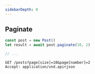 ```yaml
---
sidebarDepth: 0
---
```


## Paginate

```javascript
const post = new Post()
let result = await post.paginate(10, 2)

// ...
```

```
GET /posts?page[size]=10&page[number]=2
Accept: application/vnd.api+json
```
